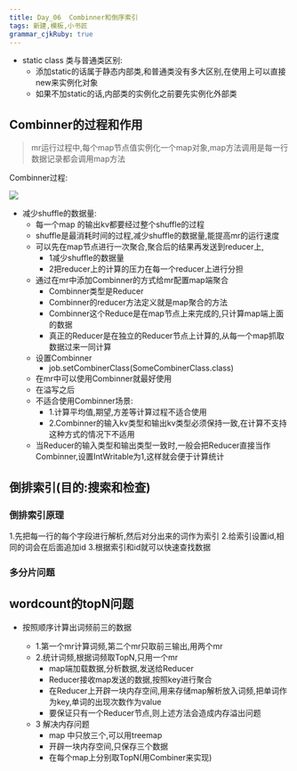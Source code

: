 ```yaml
---
title: Day_06  Combinner和倒序索引
tags: 新建,模板,小书匠
grammar_cjkRuby: true
---
```



- static class 类与普通类区别:
	- 添加static的话属于静态内部类,和普通类没有多大区别,在使用上可以直接new来实例化对象
	- 如果不加static的话,内部类的实例化之前要先实例化外部类



## Combinner的过程和作用

> mr运行过程中,每个map节点值实例化一个map对象,map方法调用是每一行数据记录都会调用map方法

Combinner过程:

![][1]

- 减少shuffle的数据量:
	- 每一个map 的输出kv都要经过整个shuffle的过程
	- shuffle是最消耗时间的过程,减少shuffle的数据量,能提高mr的运行速度
	- 可以先在map节点进行一次聚合,聚合后的结果再发送到reducer上,
		- 1减少shuffle的数据量
		- 2把reducer上的计算的压力在每一个reducer上进行分担
    - 通过在mr中添加Combinner的方式给mr配置map端聚合
		- Combinner类型是Reducer
		- Combinner的reducer方法定义就是map聚合的方法
		- Combinner这个Reduce是在map节点上来完成的,只计算map端上面的数据
		- 真正的Reducer是在独立的Reducer节点上计算的,从每一个map抓取数据过来一同计算
    - 设置Combinner
		- job.setCombinerClass(SomeCombinerClass.class)
    - 在mr中可以使用Combinner就最好使用
    - 在溢写之后
    - 不适合使用Combinner场景:
		- 1.计算平均值,期望,方差等计算过程不适合使用
		- 2.Combinner的输入kv类型和输出kv类型必须保持一致,在计算不支持这种方式的情况下不适用
    - 当Reducer的输入类型和输出类型一致时,一般会把Reducer直接当作Combinner,设置IntWritable为1,这样就会便于计算统计


## 倒排索引(目的:搜索和检查)

### 倒排索引原理
1.先把每一行的每个字段进行解析,然后对分出来的词作为索引
2.给索引设置id,相同的词会在后面追加id
3.根据索引和id就可以快速查找数据

### 多分片问题


## wordcount的topN问题
- 按照顺序计算出词频前三的数据
	- 1.第一个mr计算词频,第二个mr只取前三输出,用两个mr
	- 2.统计词频,根据词频取TopN,只用一个mr
		- map端加载数据,分析数据,发送给Reducer
		- Reducer接收map发送的数据,按照key进行聚合
		- 在Reducer上开辟一块内存空间,用来存储map解析放入词频,把单词作为key,单词的出现次数作为value
		-  要保证只有一个Reducer节点,则上述方法会造成内存溢出问题
     - 3 解决内存问题
		 - map 中只放三个,可以用treemap
		 - 开辟一块内存空间,只保存三个数据
		 - 在每个map上分别取TopN(用Combiner来实现)






  [1]: https://www.github.com/wxdsunny/images/raw/master/1508118485887.jpg